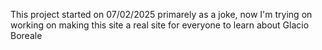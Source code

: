 This project started on 07/02/2025 primarely as a joke, now I'm trying on working on making this site a real site for everyone to learn about Glacio Boreale
